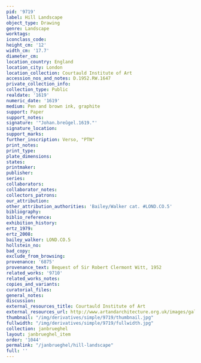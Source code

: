 ```yaml
---
pid: '9719'
label: Hill Landscape
object_type: Drawing
genre: Landscape
worktags:
iconclass_code:
height_cm: '12'
width_cm: '17.7'
diameter_cm:
location_country: England
location_city: London
location_collection: Courtauld Institute of Art
accession_nos_and_notes: D.1952.RW.1647
private_collection_info:
collection_type: Public
realdate: '1619'
numeric_date: '1619'
medium: Pen and brown ink, graphite
support: Paper
support_notes:
signature: '"Johan.breûgel.1619."'
signature_location:
support_marks:
further_inscription: Verso, "PTN"
print_notes:
print_type:
plate_dimensions:
states:
printmaker:
publisher:
series:
collaborators:
collaborator_notes:
collectors_patrons:
our_attribution:
other_attribution_authorities: 'Bailey/Walker cat. #LOND.CO.5'
bibliography:
biblio_reference:
exhibition_history:
ertz_1979:
ertz_2008:
bailey_walker: LOND.CO.5
hollstein_no:
bad_copy:
exclude_from_browsing:
provenance: '6875'
provenance_text: Bequest of Sir Robert Clermont Witt, 1952
related_works: '9710'
related_works_notes:
copies_and_variants:
curatorial_files:
general_notes:
discussion:
external_resources_title: Courtauld Institute of Art
external_resources_url: http://www.artandarchitecture.org.uk/images/gallery/6ba0b705.html
thumbnail: "/img/derivatives/simple/9719/thumbnail.jpg"
fullwidth: "/img/derivatives/simple/9719/fullwidth.jpg"
collection: janbrueghel
layout: janbrueghel_item
order: '1044'
permalink: "/janbrueghel/hill-landscape"
full: ''
---
```

